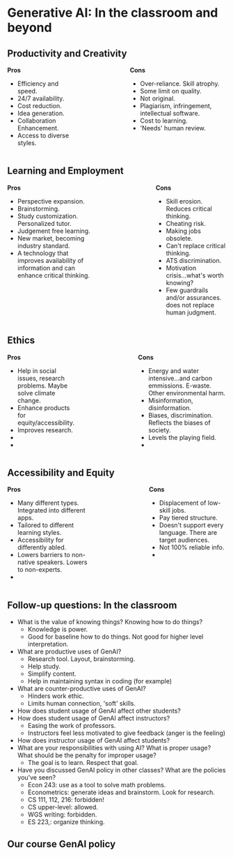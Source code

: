 # Generative AI: In the classroom and beyond

## Productivity and Creativity
<div style="display: flex; gap: 10em;">
  <div>
    <strong>Pros</strong>
    <ul>
      <li>Efficiency and speed.</li>
      <li>24/7 availability.</li>
      <li>Cost reduction.</li>
      <li>Idea generation.</li>
      <li>Collaboration Enhancement.</li>
      <li>Access to diverse styles.</li>
    </ul>
  </div>
  <div>
    <strong>Cons</strong>
    <ul>
      <li>Over-reliance. Skill atrophy.</li>
      <li>Some limit on quality.</li>
      <li>Not original.</li>
      <li>Plagiarism, infringement, intellectual software.</li>
      <li>Cost to learning.</li>
      <li>'Needs' human review.</li>
    </ul>
  </div>
</div>

## Learning and Employment
<div style="display: flex; gap: 10em;">
  <div>
    <strong>Pros</strong>
    <ul>
      <li>Perspective expansion.</li>
      <li>Brainstorming.</li>
      <li>Study customization. Personalized tutor.</li>
      <li>Judgement free learning.</li>
      <li>New market, becoming industry standard.</li>
      <li>A technology that improves availability of information and can enhance critical thinking.</li>
    </ul>
  </div>
  <div>
    <strong>Cons</strong>
    <ul>
      <li>Skill erosion. Reduces critical thinking.</li>
      <li>Cheating risk.</li>
      <li>Making jobs obsolete.</li>
      <li>Can't replace critical thinking.</li>
      <li>ATS discrimination.</li>
      <li>Motivation crisis...what's worth knowing?</li>
      <li>Few guardrails and/or assurances. does not replace human judgment.</li>
    </ul>
  </div>
</div>

## Ethics
<div style="display: flex; gap: 10em;">
  <div>
    <strong>Pros</strong>
    <ul>
      <li>Help in social issues, research problems. Maybe solve climate change.</li>
      <li>Enhance products for equity/accessibility.</li>
      <li>Improves research.</li>
      <li></li>
      <li></li>
    </ul>
  </div>
  <div>
    <strong>Cons</strong>
    <ul>
      <li>Energy and water intensive...and carbon emmissions. E-waste. Other environmental harm.</li>
      <li>Misinformation, disinformation. </li>
      <li>Biases, discrimination. Reflects the biases of society.</li>
      <li>Levels the playing field.</li>
      <li></li>
    </ul>
  </div>
</div>

## Accessibility and Equity
<div style="display: flex; gap: 10em;">
  <div>
    <strong>Pros</strong>
    <ul>
      <li>Many different types. Integrated into different apps.</li>
      <li>Tailored to different learning styles.</li>
      <li>Accessibility for differently abled.</li>
      <li>Lowers barriers to non-native speakers. Lowers to non-experts.</li>
      <li></li>
    </ul>
  </div>
  <div>
    <strong>Cons</strong>
    <ul>
      <li>Displacement of low-skill jobs.</li>
      <li>Pay tiered structure.</li>
      <li>Doesn't support every language. There are target audiences.</li>
      <li>Not 100% reliable info.</li>
      <li></li>
    </ul>
  </div>
</div>


## Follow-up questions: In the classroom
- What is the value of knowing things? Knowing how to do things?
  - Knowledge is power.
  - Good for baseline how to do things. Not good for higher level interpretation.
- What are productive uses of GenAI?
  - Research tool. Layout, brainstorming.
  - Help study.
  - Simplify content.
  - Help in maintaining syntax in coding (for example)
- What are counter-productive uses of GenAI?
  - Hinders work ethic.
  - Limits human connection, 'soft' skills.
- How does student usage of GenAI affect other students?
- How does student usage of GenAI affect instructors?
  - Easing the work of professors.
  - Instructors feel less motivated to give feedback (anger is the feeling)
- How does instructor usage of GenAI affect students?
- What are your responsibilities with using AI? What is proper usage? What should be the penalty for improper usage? 
  - The goal is to learn. Respect that goal.
- Have you discussed GenAI policy in other classes? What are the policies you've seen?
  - Econ 243: use as a tool to solve math problems.
  - Econometrics: generate ideas and brainstorm. Look for research.
  - CS 111, 112, 216: forbidden!
  - CS upper-level: allowed.
  - WGS writing: forbidden.
  - ES 223,: organize thinking.



## Our course GenAI policy